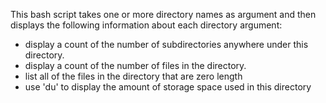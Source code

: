 This bash script takes one or more directory names as argument and then displays the following information about each directory argument:
* display a count of the number of subdirectories anywhere under this directory.
* display a count of the number of files in the directory.
* list all of the files in the directory that are zero length
* use 'du' to display the amount of storage space used in this directory
